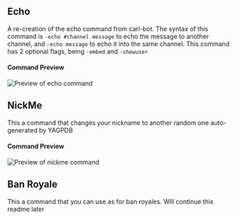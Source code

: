 ## Echo
A re-creation of the echo command from carl-bot. The syntax of this command is `-echo #channel message` to echo the message to another channel, and `-echo message` to echo it into the same channel.
This command has 2 optional flags, being `-embed` and `-showuser`

#### Command Preview
![Preview of echo command](https://cdn.discordapp.com/attachments/885548605925097472/910474997477294090/Screenshot_2021-11-17_at_3.52.30_PM.png)

## NickMe
This a command that changes your nickname to another random one auto-generated by YAGPDB

#### Command Preview
![Preview of nickme command](https://cdn.discordapp.com/attachments/885548605925097472/910475910774403092/Screenshot_2021-11-17_at_3.56.09_PM.png)

## Ban Royale
This a command that you can use as for ban royales. Will continue this readme later
